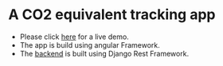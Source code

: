 # A CO2 equivalent tracking app
- Please click <a href="https://co2eq-tracking-angular-app.herokuapp.com">here</a> for a live demo.
- The app is build using angular Framework. 
- The <a href="https://github.com/tnguyen7s/CO2EqTrackingBackend">backend</a> is built using Django Rest Framework. 
